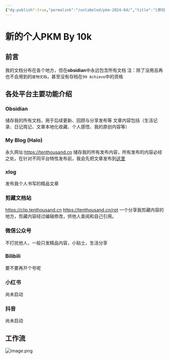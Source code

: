```yaml
---
{"dg-publish":true,"permalink":"/unlabeled/pkm-2024-04/","title":"[原创]新的个人PKM！2024-04","tags":["written_by_10k","10k原创"]}
---
```


# 新的个人PKM By 10k
## 前言
我的文档分布在各个地方，但在**obsidian**中永远包含所有文档
	注：除了没用且再也不会用到的`废物文档`，甚至没有存档在`99 Achieve`中的资格

## 各处平台主要功能介绍
### Obsidian
储存我的所有文档，用于后续更新、回顾与分享发布等
	文章内容包括（生活记录、日记周记、文章本地化收藏、个人感悟、我的原创内容等）

### My Blog (Halo)
永久网址:https://tenthousand.cn
储存我的所有发布内容，所有发布的内容必经之处，在针对不同平台特性发布前，我会先把文章发布到[这里](https://tenthousand.cn)

### xlog
发布我个人书写的精品文章

### 剪藏文档站
https://clip.tenthousand.cn
https://tenthousand.cn/rpt
一个分享我剪藏内容的地方，剪藏内容经过编辑修改，供他人查阅和自己引用。

### 微信公众号
不打扰他人，一般只发精品内容，小贴士，生活分享

### Bilibili
要不要再开个号呢

### 小红书
尚未启动

### 抖音
尚未启动

## 工作流
![image.png](https://10kcos1-1306082059.cos.ap-shanghai.myqcloud.com/pic-1/202404242133137.png)

